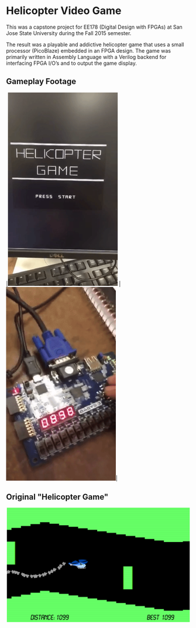 # Helicopter Video Game
This was a capstone project for EE178 (Digital Design with FPGAs) at San Jose State University during the Fall 2015 semester.

The result was a playable and addictive helicopter game that uses a small processor (PicoBlaze) embedded in an FPGA design. The game was primarily written in Assembly Language with a Verilog backend for interfacing FPGA I/O’s and to output the game display.




## Gameplay Footage


|<img src="https://raw.githubusercontent.com/adnandzebic/fpga_video_game/master/hc3.gif" alt="Helicopter Game" title="Helicopter Game" width="300">  |   <img src="https://raw.githubusercontent.com/adnandzebic/fpga_video_game/master/hc2.gif" alt="Helicopter Game" title="Helicopter Game" width="300">|


## Original "Helicopter Game"
<p align="center" >
<img src="https://raw.githubusercontent.com/adnandzebic/fpga_video_game/master/classic.png" alt="Classic Helicopter Game" title="Classic Helicopter Game" width="500">
</p>
